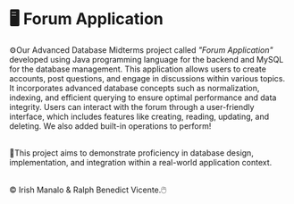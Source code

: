 ﻿# 🖥️ Forum Application 

<p>⚙️Our Advanced Database Midterms project called <i>"Forum Application"</i> developed using Java programming language for the backend and MySQL for the database management. This application allows users to create accounts, post questions, and engage in discussions within various topics. It incorporates advanced database concepts such as normalization, indexing, and efficient querying to ensure optimal performance and data integrity. Users can interact with the forum through a user-friendly interface, which includes features like creating, reading, updating, and deleting. We also added built-in operations to perform! 
  
<br>💾This project aims to demonstrate proficiency in database design, implementation, and integration within a real-world application context. </p>

<br>© Irish Manalo & Ralph Benedict Vicente.🖱️

